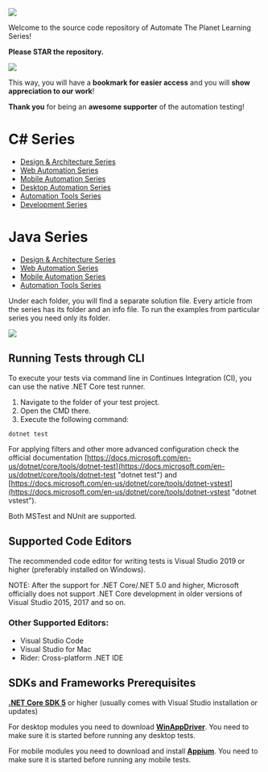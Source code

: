 ![](https://github.com/angelovstanton/AutomateThePlanet/blob/master/images/atp-logo.png)

Welcome to the source code repository of Automate The Planet Learning Series!

**Please STAR the repository.**

![](https://github.com/angelovstanton/AutomateThePlanet/blob/master/images/start-automatetheplanet.png)

This way, you will have a **bookmark for easier access** and you will **show appreciation to our work**! 

**Thank you** for being an **awesome supporter** of the automation testing!

# C# Series #


- [Design & Architecture Series](https://github.com/AutomateThePlanet/AutomateThePlanet-Learning-Series/tree/master/dotnet/Design-Architecture-Series "Design & Architecture Series")
- [Web Automation Series](https://github.com/AutomateThePlanet/AutomateThePlanet-Learning-Series/tree/master/dotnet/WebAutomation-Series "Web Automation Series")
- [Mobile Automation Series](https://github.com/AutomateThePlanet/AutomateThePlanet-Learning-Series/tree/master/dotnet/MobileAutomation-Series "Mobile Automation Series")
- [Desktop Automation Series](https://github.com/AutomateThePlanet/AutomateThePlanet-Learning-Series/tree/master/dotnet/DesktopAutomation-Series "Desktop Automation Series")
- [Automation Tools Series](https://github.com/AutomateThePlanet/AutomateThePlanet-Learning-Series/tree/master/dotnet/AutomationTools-Series "Automation Tools Series")
- [Development Series](https://github.com/AutomateThePlanet/AutomateThePlanet-Learning-Series/tree/master/dotnet/Development-Series "Development Series")

# Java Series #

- [Design & Architecture Series](https://github.com/AutomateThePlanet/AutomateThePlanet-Learning-Series/tree/master/java/Design-Architecture-Series "Design & Architecture Series")
- [Web Automation Series](https://github.com/AutomateThePlanet/AutomateThePlanet-Learning-Series/tree/master/java/WebAutomation-Series "Web Automation Series")
- [Mobile Automation Series](https://github.com/AutomateThePlanet/AutomateThePlanet-Learning-Series/tree/master/java/MobileAutomation-Series "Mobile Automation Series")
- [Automation Tools Series](https://github.com/AutomateThePlanet/AutomateThePlanet-Learning-Series/tree/master/java/AutomationTools-Series "Automation Tools Series")

Under each folder, you will find a separate solution file. Every article from the series has its folder and an info file. To run the examples from particular series you need only its folder.

![](https://github.com/angelovstanton/AutomateThePlanet/blob/master/images/series-folder-explanation.png)

Running Tests through CLI
--------------------------
 To execute your tests via command line in Continues Integration (CI), you can use the native .NET Core test runner.
1. Navigate to the folder of your test project.
2. Open the CMD there.
3. Execute the following command:

```
dotnet test
```
For applying filters and other more advanced configuration check the official documentation [https://docs.microsoft.com/en-us/dotnet/core/tools/dotnet-test](https://docs.microsoft.com/en-us/dotnet/core/tools/dotnet-test "dotnet test") and [https://docs.microsoft.com/en-us/dotnet/core/tools/dotnet-vstest](https://docs.microsoft.com/en-us/dotnet/core/tools/dotnet-vstest "dotnet vstest").

Both MSTest and NUnit are supported.

Supported Code Editors
----------------------
The recommended code editor for writing tests is Visual Studio 2019 or higher (preferably installed on Windows).

NOTE: After the support for .NET Core/.NET 5.0 and higher, Microsoft officially does not support .NET Core development in older versions of Visual Studio 2015, 2017 and so on.

### Other Supported Editors: ###
- Visual Studio Code
- Visual Studio for Mac
- Rider: Cross-platform .NET IDE

SDKs and Frameworks Prerequisites
-------------------------------- 
[**.NET Core SDK 5**](https://www.microsoft.com/net/download/windows) or higher (usually comes with Visual Studio installation or updates)

For desktop modules you need to download [**WinAppDriver**](https://github.com/Microsoft/WinAppDriver/releases). You need to make sure it is started before running any desktop tests.

For mobile modules you need to download and install [**Appium**](http://appium.io/). You need to make sure it is started before running any mobile tests.
